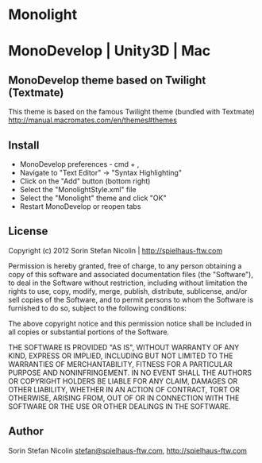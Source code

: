 # Monolight 
# MonoDevelop | Unity3D | Mac
## MonoDevelop theme based on Twilight (Textmate)

This theme is based on the famous Twilight theme (bundled with Textmate)
http://manual.macromates.com/en/themes#themes

## Install

* MonoDevelop preferences - cmd + ,
* Navigate to "Text Editor" -> "Syntax Highlighting"
* Click on the "Add" button (bottom right)
* Select the "MonolightStyle.xml" file
* Select the "Monolight" theme and click "OK"
* Restart MonoDevelop or reopen tabs

## License

Copyright (c) 2012 Sorin Stefan Nicolin | http://spielhaus-ftw.com

Permission is hereby granted, free of charge, to any person obtaining a copy of this software and associated documentation files (the "Software"), to deal in the Software without restriction, including without limitation the rights to use, copy, modify, merge, publish, distribute, sublicense, and/or sell copies of the Software, and to permit persons to whom the Software is furnished to do so, subject to the following conditions:

The above copyright notice and this permission notice shall be included in all copies or substantial portions of the Software.

THE SOFTWARE IS PROVIDED "AS IS", WITHOUT WARRANTY OF ANY KIND, EXPRESS OR IMPLIED, INCLUDING BUT NOT LIMITED TO THE WARRANTIES OF MERCHANTABILITY, FITNESS FOR A PARTICULAR PURPOSE AND NONINFRINGEMENT. IN NO EVENT SHALL THE AUTHORS OR COPYRIGHT HOLDERS BE LIABLE FOR ANY CLAIM, DAMAGES OR OTHER LIABILITY, WHETHER IN AN ACTION OF CONTRACT, TORT OR OTHERWISE, ARISING FROM, OUT OF OR IN CONNECTION WITH THE SOFTWARE OR THE USE OR OTHER DEALINGS IN THE SOFTWARE.

## Author

Sorin Stefan Nicolin stefan@spielhaus-ftw.com, http://spielhaus-ftw.com
